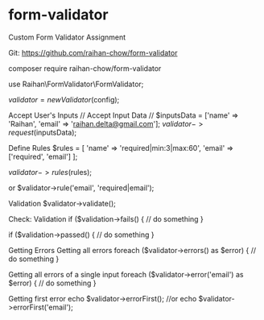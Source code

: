 # form-validator
Custom Form Validator Assignment

Git: https://github.com/raihan-chow/form-validator

composer require raihan-chow/form-validator


use Raihan\FormValidator\FormValidator;

$validator = new Validator($config);

Accept User's Inputs
// Accept Input Data
// $inputsData = ['name' => 'Raihan', 'email' => 'raihan.delta@gmail.com'];
$validator->request($inputsData);

Define Rules
$rules = [
  'name' => 'required|min:3|max:60',
  'email' => ['required', 'email']
];

$validator->rules($rules);

or
$validator->rule('email', 'required|email');

Validation
$validator->validate();

Check: Validation
if ($validation->fails() {
// do something
}

if ($validation->passed() {
// do something
}

Getting Errors
Getting all errors
foreach ($validator->errors() as $error) {
// do something
}

Getting all errors of a single input
foreach ($validator->error('email') as $error) {
// do something
}

Getting first error
echo $validator->errorFirst();
//or
echo $validator->errorFirst('email');


